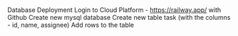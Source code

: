 ###

Database Deployment
Login to Cloud Platform - https://railway.app/ with Github
Create new mysql database
Create new table task (with the columns - id, name, assignee)
Add rows to the table
